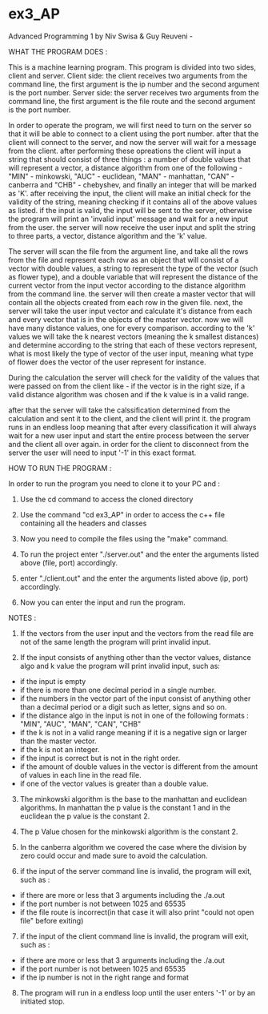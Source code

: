 # ex3_AP

Advanced Programming 1 by Niv Swisa & Guy Reuveni -

WHAT THE PROGRAM DOES :

This is a machine learning program. This program is divided into two sides, client and server.
Client side: the client receives two arguments from the command line, the first argument is the ip number and the second argument is the port number.
Server side: the server receives two arguments from the command line, the first argument is the file route and the second argument is the port number.

In order to operate the program, we will first need to turn on the server so that it will be able to connect to a client using the port number. after that the client will connect to the server, and now the server will wait for a message from the client. after performing these opreations the client will input a string that should consist of three things : a number of double values that will represent a vector, a distance algorithm from one of the following - "MIN" - minkowski, "AUC" - euclidean, "MAN" - manhattan, "CAN" - canberra and "CHB" - chebyshev, and finally an integer that will be marked as 'K'.
after receiving the input, the client will make an initial check for the validity of the string, meaning checking if it contains all of the above values as listed. if the input is valid, the input will be sent to the server, otherwise the program will print an 'invalid input' message and wait for a new input from the user. the server will now receive the user input and split the string to three parts, a vector, distance algorithm and the 'k' value. 

The server will scan the file from the argument line, and take all the rows from the file and represent each row as an object that will consist of a vector with double values, a string to represent the type of the vector (such as flower type), and a double variable that will represent the distance of the current vector from the input vector according to the distance algorithm from the command line. the server will then create a master vector that will contain all the objects created from each row in the given file. next, the server will take the user input vector and calculate it's distance from each and every vector that is in the objects of the master vector. now we will have many distance values, one for every comparison. according to the 'k' values we will take the k nearest vectors (meaning the k smallest distances) and determine according to the string that each of these vectors represent, what is most likely the type of vector of the user input, meaning what type of flower does the vector of the user represent for instance. 

During the calculation the server will check for the validity of the values that were passed on from the client like - if the vector is in the right size, if a valid distance algorithm was chosen and if the k value is in a valid range.

after that the server will take the calssification determined from the calculation and sent it to the client, and the client will print it. the program runs in an endless loop meaning that after every classification it will always wait for a new user input and start the entire process between the server and the client all over again. in order for the client to disconnect from the server the user will need to input '-1' in this exact format.


HOW TO RUN THE PROGRAM :

In order to run the program you need to clone it to your PC and :

1. Use the cd command to access the cloned directory

2. Use the command "cd ex3_AP" in order to access the c++ file containing all the headers and classes

3. Now you need to compile the files using the "make" command.

4. To run the project enter "./server.out" and the enter the arguments listed above (file, port) accordingly.

5. enter "./client.out" and the enter the arguments listed above (ip, port) accordingly.

6. Now you can enter the input and run the program.

NOTES :

1. If the vectors from the user input and the vectors from the read file are not of the same length the program will print invalid input.

2. If the input consists of anything other than the vector values, distance algo and k value the program will print invalid input, such as:
  - if the input is empty
  - if there is more than one decimal period in a single number.
  - if the numbers in the vector part of the input consist of anything other than a decimal period or a digit such as letter, signs and so on.
  - if the distance algo in the input is not in one of the following formats : "MIN",  "AUC", "MAN", "CAN", "CHB"
  - if the k is not in a valid range meaning if it is a negative sign or larger than the master vector.
  - if the k is not an integer.
  - if the input is correct but is not in the right order.
  - if the amount of double values in the vector is different from the amount of values in each line in the read file.
  - if one of the vector values is greater than a double value.

3. The minkowski algorithm is the base to the manhattan and euclidean algorithms. In manhattan the p value is the constant 1 and in the euclidean the p value is the constant 2.

4. The p Value chosen for the minkowski algorithm is the constant 2.

5. In the canberra algorithm we covered the case where the division by zero could occur and made sure to avoid the calculation.

6. if the input of the server command line is invalid, the program will exit, such as :
  - if there are more or less that 3 arguments including the ./a.out
  - if the port number is not between 1025 and 65535
  - if the file route is incorrect(in that case it will also print "could not open file" before exiting)

7. if the input of the client command line is invalid, the program will exit, such as :
  - if there are more or less that 3 arguments including the ./a.out
  - if the port number is not between 1025 and 65535
  - if the ip number is not in the right range and format

8. The program will run in a endless loop until the user enters '-1' or by an initiated stop.
